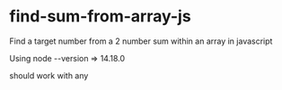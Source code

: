 # find-sum-from-array-js
Find a target number from a 2 number sum within an array in javascript


Using node --version => 14.18.0

should work with any
